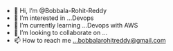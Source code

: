 - 👋 Hi, I’m @Bobbala-Rohit-Reddy
- 👀 I’m interested in ...Devops
- 🌱 I’m currently learning ...Devops with AWS
- 💞️ I’m looking to collaborate on ...
- 📫 How to reach me ...bobbalarohitreddy@gmail.com

<!---
Bobbala-Rohit-Reddy/Bobbala-Rohit-Reddy is a ✨ special ✨ repository because its `README.md` (this file) appears on your GitHub profile.
You can click the Preview link to take a look at your changes.
--->
